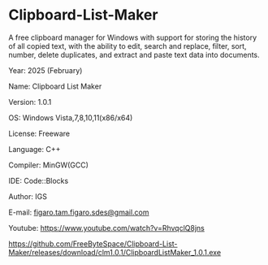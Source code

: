 # Clipboard-List-Maker
A free clipboard manager for Windows with support for storing the history of all copied text, with the ability to edit, search and replace, filter, sort, number, delete duplicates, and extract and paste text data into documents.

Year: 2025 (February)

Name: Clipboard List Maker

Version: 1.0.1

OS: Windows Vista,7,8,10,11(x86/x64)

License: Freeware

Language: C++

Compiler: MinGW(GCC)

IDE: Code::Blocks

Author: IGS

E-mail: figaro.tam.figaro.sdes@gmail.com

Youtube: https://www.youtube.com/watch?v=RhvqclQ8jns

https://github.com/FreeByteSpace/Clipboard-List-Maker/releases/download/clm1.0.1/ClipboardListMaker_1.0.1.exe
